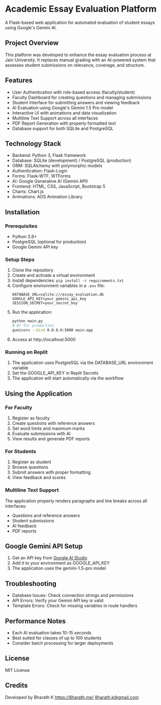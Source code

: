 # Academic Essay Evaluation Platform

A Flask-based web application for automated evaluation of student essays using Google's Gemini AI.

## Project Overview

This platform was developed to enhance the essay evaluation process at Jain University. It replaces manual grading with an AI-powered system that assesses student submissions on relevance, coverage, and structure.

## Features

- User Authentication with role-based access (faculty/student)
- Faculty Dashboard for creating questions and managing submissions
- Student Interface for submitting answers and viewing feedback
- AI Evaluation using Google's Gemini 1.5 Pro model
- Interactive UI with animations and data visualization
- Multiline Text Support across all interfaces
- PDF Report Generation with properly formatted text
- Database support for both SQLite and PostgreSQL

## Technology Stack

- Backend: Python 3, Flask framework
- Database: SQLite (development) / PostgreSQL (production)
- ORM: SQLAlchemy with polymorphic models
- Authentication: Flask-Login
- Forms: Flask-WTF, WTForms
- AI: Google Generative AI (Gemini API)
- Frontend: HTML, CSS, JavaScript, Bootstrap 5
- Charts: Chart.js
- Animations: AOS Animation Library

## Installation

### Prerequisites

- Python 3.8+
- PostgreSQL (optional for production)
- Google Gemini API key

### Setup Steps

1. Clone the repository
2. Create and activate a virtual environment
3. Install dependencies: `pip install -r requirements.txt`
4. Configure environment variables in a `.env` file:
   ```
   DATABASE_URL=sqlite:///essay_evaluation.db
   GOOGLE_API_KEY=your_gemini_api_key
   SESSION_SECRET=your_secret_key
   ```
5. Run the application:
   ```bash
   python main.py
   # Or for production
   gunicorn --bind 0.0.0.0:5000 main:app
   ```
6. Access at http://localhost:5000

### Running on Replit

1. The application uses PostgreSQL via the DATABASE_URL environment variable
2. Set the GOOGLE_API_KEY in Replit Secrets
3. The application will start automatically via the workflow

## Using the Application

### For Faculty
1. Register as faculty
2. Create questions with reference answers
3. Set word limits and maximum marks
4. Evaluate submissions with AI
5. View results and generate PDF reports

### For Students
1. Register as student
2. Browse questions
3. Submit answers with proper formatting
4. View feedback and scores

### Multiline Text Support
The application properly renders paragraphs and line breaks across all interfaces:
- Questions and reference answers
- Student submissions
- AI feedback
- PDF reports

## Google Gemini API Setup
1. Get an API key from [Google AI Studio](https://ai.google.dev/)
2. Add it to your environment as GOOGLE_API_KEY
3. The application uses the gemini-1.5-pro model

## Troubleshooting

- Database Issues: Check connection strings and permissions
- API Errors: Verify your Gemini API key is valid
- Template Errors: Check for missing variables in route handlers

## Performance Notes
- Each AI evaluation takes 10-15 seconds
- Best suited for classes of up to 100 students
- Consider batch processing for larger deployments

## License
MIT License

## Credits
Developed by Bharath K
https://8harath.me/
8harath.k@gmail.com
